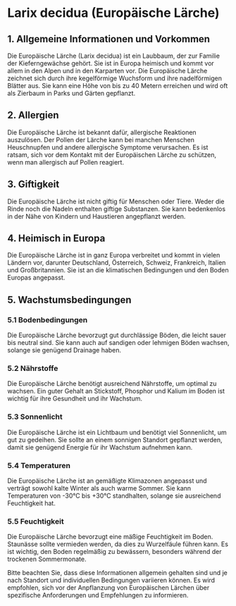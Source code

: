 # Larix decidua (Europäische Lärche)

## 1. Allgemeine Informationen und Vorkommen
Die Europäische Lärche (Larix decidua) ist ein Laubbaum, der zur Familie der Kieferngewächse gehört. Sie ist in Europa heimisch und kommt vor allem in den Alpen und in den Karparten vor. Die Europäische Lärche zeichnet sich durch ihre kegelförmige Wuchsform und ihre nadelförmigen Blätter aus. Sie kann eine Höhe von bis zu 40 Metern erreichen und wird oft als Zierbaum in Parks und Gärten gepflanzt.

## 2. Allergien
Die Europäische Lärche ist bekannt dafür, allergische Reaktionen auszulösen. Der Pollen der Lärche kann bei manchen Menschen Heuschnupfen und andere allergische Symptome verursachen. Es ist ratsam, sich vor dem Kontakt mit der Europäischen Lärche zu schützen, wenn man allergisch auf Pollen reagiert.

## 3. Giftigkeit
Die Europäische Lärche ist nicht giftig für Menschen oder Tiere. Weder die Rinde noch die Nadeln enthalten giftige Substanzen. Sie kann bedenkenlos in der Nähe von Kindern und Haustieren angepflanzt werden.

## 4. Heimisch in Europa
Die Europäische Lärche ist in ganz Europa verbreitet und kommt in vielen Ländern vor, darunter Deutschland, Österreich, Schweiz, Frankreich, Italien und Großbritannien. Sie ist an die klimatischen Bedingungen und den Boden Europas angepasst.

## 5. Wachstumsbedingungen
### 5.1 Bodenbedingungen
Die Europäische Lärche bevorzugt gut durchlässige Böden, die leicht sauer bis neutral sind. Sie kann auch auf sandigen oder lehmigen Böden wachsen, solange sie genügend Drainage haben.

### 5.2 Nährstoffe
Die Europäische Lärche benötigt ausreichend Nährstoffe, um optimal zu wachsen. Ein guter Gehalt an Stickstoff, Phosphor und Kalium im Boden ist wichtig für ihre Gesundheit und ihr Wachstum.

### 5.3 Sonnenlicht
Die Europäische Lärche ist ein Lichtbaum und benötigt viel Sonnenlicht, um gut zu gedeihen. Sie sollte an einem sonnigen Standort gepflanzt werden, damit sie genügend Energie für ihr Wachstum aufnehmen kann.

### 5.4 Temperaturen
Die Europäische Lärche ist an gemäßigte Klimazonen angepasst und verträgt sowohl kalte Winter als auch warme Sommer. Sie kann Temperaturen von -30°C bis +30°C standhalten, solange sie ausreichend Feuchtigkeit hat.

### 5.5 Feuchtigkeit
Die Europäische Lärche bevorzugt eine mäßige Feuchtigkeit im Boden. Staunässe sollte vermieden werden, da dies zu Wurzelfäule führen kann. Es ist wichtig, den Boden regelmäßig zu bewässern, besonders während der trockenen Sommermonate.

Bitte beachten Sie, dass diese Informationen allgemein gehalten sind und je nach Standort und individuellen Bedingungen variieren können. Es wird empfohlen, sich vor der Anpflanzung von Europäischen Lärchen über spezifische Anforderungen und Empfehlungen zu informieren.
